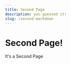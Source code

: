 ```yaml
---
title: Second Page
description: you guessed it!
slug: /second-markdown
---
```


# Second Page!

It's a Second Page
